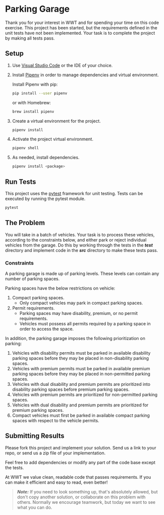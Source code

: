 # Parking Garage

Thank you for your interest in WWT and for spending your time on this code exercise.
This project has been started, but the requirements defined in the unit tests have not been implemented. Your task is to complete the project by making all tests pass.

## Setup

1. Use [Visual Studio Code](https://code.visualstudio.com/) or the IDE of your choice.
1. Install [Pipenv](https://pipenv.pypa.io/en/latest/) in order to manage dependencies and virtual environment.

    Install Pipenv with pip:

    ```bash
    pip install --user pipenv
    ```

    or with Homebrew:

    ```bash
    brew install pipenv
    ```

1. Create a virtual environment for the project.

    ```bash
    pipenv install
    ```
  
1. Activate the project virtual environment.

    ```bash
    pipenv shell
    ```

1. As needed, install dependencies.

    ```bash
    pipenv install <package>
    ```

## Run Tests

This project uses the [pytest](https://docs.pytest.org/en/stable/usage.html) framework for unit testing. Tests can be executed by running the pytest module.

```bash
pytest
```

## The Problem

You will take in a batch of vehicles. Your task is to process these vehicles, according to the constraints below, and either park or reject individual vehicles from the garage. Do this by working through the tests in the ***test*** directory and implement code in the ***src*** directory to make these tests pass.

### Constraints

A parking garage is made up of parking levels. These levels can contain any number of parking spaces.

Parking spaces have the below restrictions on vehicle:

1. Compact parking spaces.
   - Only compact vehicles may park in compact parking spaces.
1. Permit requirements.
    - Parking spaces may have disability, premium, or no permit requirements.
    - Vehicles must possess all permits required by a parking space in order to access the space.

In addition, the parking garage imposes the following prioritization on parking:

1. Vehicles with disability permits must be parked in available disability parking spaces before they may be placed in non-disability parking spaces.
1. Vehicles with premium permits must be parked in available premium parking spaces before they may be placed in non-permitted parking spaces.
1. Vehicles with dual disability and premium permits are prioritized into disability parking spaces before premium parking spaces.
1. Vehicles with premium permits are prioritized for non-permitted parking spaces.
1. Vehicles with dual disability and premium permits are prioritized for premium parking spaces.
1. Compact vehicles must first be parked in available compact parking spaces with respect to the vehicle permits.

## Submitting Results

Please fork this project and implement your solution. Send us a link to your repo, or send us a zip file of your implementation.

Feel free to add dependencies or modify any part of the code base except the tests.

At WWT we value clean, readable code that passes requirements. If you can make it efficient and easy to read, even better!

>***Note:*** If you need to look something up, that's absolutely allowed, but don't copy another solution, or collaborate on this problem with others. Normally we encourage teamwork, but today we want to see what you can do.
